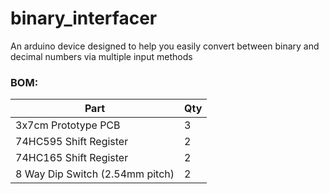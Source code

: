 # binary_interfacer
An arduino device designed to help you easily convert between binary and decimal numbers via multiple input methods

### BOM:
| Part                            | Qty |
| ------------------------------- | --- |
| 3x7cm Prototype PCB             | 3   |
| 74HC595 Shift Register          | 2   |
| 74HC165 Shift Register          | 2   |
| 8 Way Dip Switch (2.54mm pitch) | 2   |


